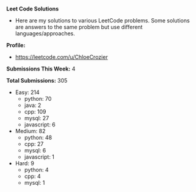 **Leet Code Solutions**

- Here are my solutions to various LeetCode problems. Some solutions are answers to the same problem but use different languages/approaches.

**Profile:**

- https://leetcode.com/u/ChloeCrozier

**Submissions This Week:** 4

**Total Submissions:** 305
- Easy: 214
  - python: 70
  - java: 2
  - cpp: 109
  - mysql: 27
  - javascript: 6
- Medium: 82
  - python: 48
  - cpp: 27
  - mysql: 6
  - javascript: 1
- Hard: 9
  - python: 4
  - cpp: 4
  - mysql: 1